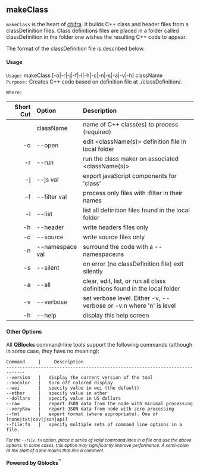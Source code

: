 ## makeClass

`makeClass` is the heart of [chifra](../chifra). It builds C++ class and header files from a classDefinition files. Class definitions files are placed in a folder called classDefinition in the folder one wishes the resulting C++ code to appear.

The format of the classDefinition file is described below.

#### Usage

`Usage:`    makeClass [-o|-r|-j|-f|-l|-h|-c|-n|-s|-a|-v|-h] className  
`Purpose:`  Creates C++ code based on definition file at ./classDefinition/<className>.
        
`Where:`  

| Short Cut | Option | Description |
| -------: | :------- | :------- |
|  | className | name of C++ class(es) to process (required) |
| -o | --open | edit <className(s)> definition file in local folder |
| -r | --run | run the class maker on associated <className(s)> |
| -j | --js val | export javaScript components for 'class' |
| -f | --filter val | process only files with :filter in their names |
| -l | --list | list all definition files found in the local folder |
| -h | --header | write headers files only |
| -c | --source | write source files only |
| -n | --namespace val | surround the code with a --namespace:ns |
| -s | --silent | on error (no classDefinition file) exit silently |
| -a | --all | clear, edit, list, or run all class definitions found in the local folder |
| -v | --verbose | set verbose level. Either -v, --verbose or -v:n where 'n' is level |
| -h | --help | display this help screen |

#### Other Options

All **QBlocks** command-line tools support the following commands (although in some case, they have no meaning):

    Command     |     Description
    -----------------------------------------------------------------------------
    --version   |   display the current version of the tool
    --nocolor   |   turn off colored display
    --wei       |   specify value in wei (the default)
    --ether     |   specify value in ether
    --dollars   |   specify value in US dollars
    --raw       |   report JSON data from the node with minimal processing
    --veryRaw   |   report JSON data from node with zero processing
    --fmt       |   export format (where appropriate). One of [none|txt|csv|json|api]
    --file:fn   |   specify multiple sets of command line options in a file.

<small>*For the `--file:fn` option, place a series of valid command lines in a file and use the above options. In some cases, this option may significantly improve performance. A semi-colon at the start of a line makes that line a comment.*</small>

**Powered by Qblocks<sup>&trade;</sup>**


